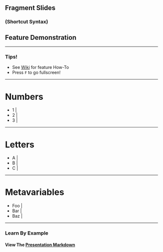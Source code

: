 ## Fragment Slides
### (Shortcut Syntax)
## Feature Demonstration

---

### Tips!

- See <a target="_blank" href="https://github.com/gitpitch/gitpitch/wiki/Fragment-Slides">Wiki</a> for feature How-To
- Press `F` to go fullscreen!

---


# Numbers

- 1 |
- 2 |
- 3 |

---

# Letters

- A |
- B |
- C |

---

# Metavariables

- Foo |
- Bar |
- Baz |

---

### Learn By Example
#### View The <a target="_blank" href="https://github.com/gitpitch/feature-demo/blob/frag-shortcut-syntax/PITCHME.md">Presentation Markdown</a>

